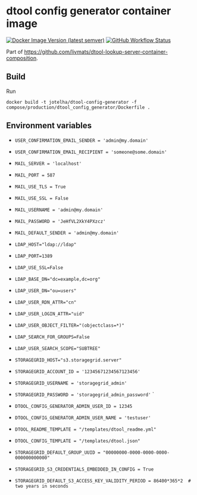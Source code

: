 # dtool config generator container image

[![Docker Image Version (latest semver)](https://img.shields.io/docker/v/jotelha/dtool-config-generator?label=dockerhub)](https://hub.docker.com/repository/docker/jotelha/dtool-config-generator) [![GitHub Workflow Status](https://img.shields.io/github/workflow/status/livmats/dtool-config-generator-container-image/publish)](https://github.com/livmats/dtool-config-generator-container-image/actions?query=workflow%3Apublish)

Part of https://github.com/livmats/dtool-lookup-server-container-composition.

## Build

Run

    docker build -t jotelha/dtool-config-generator -f compose/production/dtool_config_generator/Dockerfile .

## Environment variables

* `USER_CONFIRMATION_EMAIL_SENDER = 'admin@my.domain'`
* `USER_CONFIRMATION_EMAIL_RECIPIENT = 'someone@some.domain'`

* `MAIL_SERVER = 'localhost'`
* `MAIL_PORT = 587`
* `MAIL_USE_TLS = True`
* `MAIL_USE_SSL = False`
* `MAIL_USERNAME = 'admin@my.domain'`
* `MAIL_PASSWORD = 'JeHfVL2XkY4PXzcz'`
* `MAIL_DEFAULT_SENDER = 'admin@my.domain'`

* `LDAP_HOST="ldap://ldap"`
* `LDAP_PORT=1389`
* `LDAP_USE_SSL=False`
* `LDAP_BASE_DN="dc=example,dc=org"`
* `LDAP_USER_DN="ou=users"`
* `LDAP_USER_RDN_ATTR="cn"`
* `LDAP_USER_LOGIN_ATTR="uid"`
* `LDAP_USER_OBJECT_FILTER="(objectclass=*)"`
* `LDAP_SEARCH_FOR_GROUPS=False`
* `LDAP_USER_SEARCH_SCOPE="SUBTREE"`

* `STORAGEGRID_HOST="s3.storagegrid.server"`
* `STORAGEGRID_ACCOUNT_ID = '12345671234567123456'`
* `STORAGEGRID_USERNAME = 'storagegrid_admin'`
* `STORAGEGRID_PASSWORD = 'storagegrid_admin_password'`
`
* `DTOOL_CONFIG_GENERATOR_ADMIN_USER_ID = 12345`
* `DTOOL_CONFIG_GENERATOR_ADMIN_USER_NAME = 'testuser'`

* `DTOOL_README_TEMPLATE = "/templates/dtool_readme.yml"`
* `DTOOL_CONFIG_TEMPLATE = "/templates/dtool.json"`

* `STORAGEGRID_DEFAULT_GROUP_UUID = "00000000-0000-0000-0000-000000000000"`
* `STORAGEGRID_S3_CREDENTIALS_EMBEDDED_IN_CONFIG = True`
* `STORAGEGRID_DEFAULT_S3_ACCESS_KEY_VALIDITY_PERIOD = 86400*365*2  # two years in seconds`

